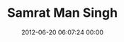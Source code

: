 ---
title: "Samrat Man Singh"
date: 2012-06-20 06:07:24 00:00
permalink: /samrat
twitter: "samratmansingh"
likes: [266,907,906]
id: 1078
gravatar: "http://www.gravatar.com/avatar/7fe15f8b6ccbba504dc878c05d4a4a80"
---
